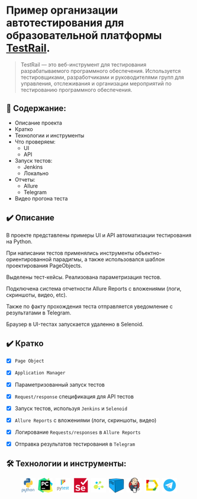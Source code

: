 
# Пример организации автотестирования для образовательной платформы <a href="https://www.gurock.com/" target="_blank">TestRail</a>.
> TestRail — это веб-инструмент для тестирования разрабатываемого программного обеспечения. Используется тестировщиками, разработчиками и руководителями групп для управления, отслеживания и организации мероприятий по тестированию программного обеспечения.
<div>


## :open_book: Содержание:

- Описание проекта
- Кратко
- Технологии и инструменты
- Что проверяем:
    - UI
    - API
- Запуск тестов:
    - Jenkins
    - Локально
- Отчеты:
    - Allure
    - Telegram       
- Видео прогона теста

## :heavy_check_mark: Описание

В проекте представлены примеры UI и API автоматизации тестирования на Python.

При написании тестов применялись инструменты объектно-ориентированной парадигмы, а также использовался шаблон проектирования PageObjects.

Выделены тест-кейсы. Реализована параметризация тестов.

Подключена система отчетности Allure Reports с вложениями (логи, скриншоты, видео, etc). 

Также по факту прохождения теста отправляется уведомление с результатами в Telegram.

Браузер в UI-тестах запускается удаленно в Selenoid.
    
## :heavy_check_mark: Кратко

- [x] ```Page Object```
- [x] ```Application Manager```
- [x] Параметризованный запуск тестов
- [x] ```Request/response``` спецификация для API тестов
- [x] Запуск тестов, используя ```Jenkins``` и ```Selenoid```
- [x] ```Allure Reports``` с вложениями (логи, скриншоты, видео)
- [x] Логирование ```Requests/responses``` в ```Allure Reports```
- [x] Отправка результатов тестирования в ```Telegram```

    
 ## :hammer_and_wrench: Технологии и инструменты:

  <div align="center">
  <img src="https://github.com/ElenaAngelcheva/ElenaAngelcheva/blob/main/img/logos/python.svg" title="Python" alt="Python" width="40" height="40"/>&nbsp;   
  <img src="https://github.com/ElenaAngelcheva/ElenaAngelcheva/blob/main/img/logos/pycharm.png" title="Pycharm" alt="Pycharm" width="40" height="40"/>&nbsp; 
  <img src="https://github.com/ElenaAngelcheva/ElenaAngelcheva/blob/main/img/logos/pytest.svg" title="Pytest" alt="Pytest" width="40" height="40"/>&nbsp;   
  <img src="https://github.com/ElenaAngelcheva/ElenaAngelcheva/blob/main/img/logos/selenium.svg" title="Selenium" alt="Selenium" width="40" height="40"/>&nbsp;
  <img src="https://github.com/ElenaAngelcheva/ElenaAngelcheva/blob/main/img/logos/selene.png" title="Selene" alt="Selene" width="40" height="40"/>&nbsp;
  <img src="https://github.com/ElenaAngelcheva/ElenaAngelcheva/blob/main/img/logos/selenoid.png" title="Selenoid" alt="Selenoid" width="40" height="40"/>&nbsp;
  <img src="https://github.com/ElenaAngelcheva/ElenaAngelcheva/blob/main/img/logos/jenkins.svg" title="Jenkins" alt="Jenkins" width="40" height="40"/>&nbsp;
  <img src="https://github.com/ElenaAngelcheva/ElenaAngelcheva/blob/main/img/logos/Allure.svg" title="Allure" alt="Allure" width="40" height="40"/>&nbsp; 
  <img src="https://github.com/ElenaAngelcheva/ElenaAngelcheva/blob/main/img/logos/telegram.png" title="Telegram" alt="Telegram" width="40" height="40"/>&nbsp;
 </div>









